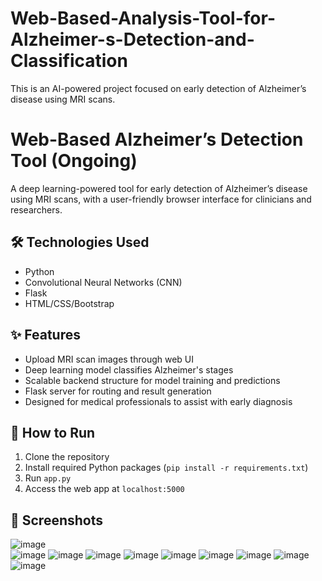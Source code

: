 # Web-Based-Analysis-Tool-for-Alzheimer-s-Detection-and-Classification
This is an AI-powered project focused on early detection of Alzheimer’s disease using MRI scans.

# Web-Based Alzheimer’s Detection Tool (Ongoing)

A deep learning-powered tool for early detection of Alzheimer’s disease using MRI scans, with a user-friendly browser interface for clinicians and researchers.

## 🛠️ Technologies Used
- Python
- Convolutional Neural Networks (CNN)
- Flask
- HTML/CSS/Bootstrap

## ✨ Features
- Upload MRI scan images through web UI
- Deep learning model classifies Alzheimer's stages
- Scalable backend structure for model training and predictions
- Flask server for routing and result generation
- Designed for medical professionals to assist with early diagnosis

## 📂 How to Run
1. Clone the repository
2. Install required Python packages (`pip install -r requirements.txt`)
3. Run `app.py`
4. Access the web app at `localhost:5000`

## 📸 Screenshots

![image](https://github.com/user-attachments/assets/ba32ecf0-e2fb-4a1f-9acf-effc9ad8a107)  
![image](https://github.com/user-attachments/assets/a944c42f-b993-45ef-ab82-5ce006a09489)
![image](https://github.com/user-attachments/assets/fe513dc9-685d-4862-aa9b-6326cfedddc8)
![image](https://github.com/user-attachments/assets/75ebe788-b1f2-4a6e-b656-35250d989d85)
![image](https://github.com/user-attachments/assets/11ee3621-08f7-4891-bad8-e1a52b73dcae)
![image](https://github.com/user-attachments/assets/3bdf6203-7124-4b39-a6e1-75c85a362c7e)
   ![image](https://github.com/user-attachments/assets/b393d620-3782-4695-9fb4-29d07fe36c14)
   ![image](https://github.com/user-attachments/assets/d93bc754-6be8-430b-a1f7-773252192bc0)
![image](https://github.com/user-attachments/assets/2e7409cf-4f91-40fa-aee0-2cf56bef99d1)
![image](https://github.com/user-attachments/assets/1ed1f70d-c0d5-4d0f-974c-3ebccf6d549b)

